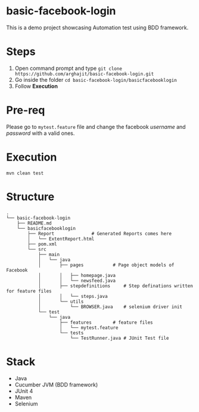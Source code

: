 # basic-facebook-login
This is a demo project showcasing Automation test using BDD framework.

# Steps
1. Open command prompt and type `git clone https://github.com/arghajit/basic-facebook-login.git`
2. Go inside the folder `cd basic-facebook-login/basicfacebooklogin`
3. Follow **Execution**

# Pre-req
Please go to `mytest.feature` file and change the facebook *username* and *password* with a valid ones.

# Execution
```
mvn clean test
```

# Structure
```
.
└── basic-facebook-login
    ├── README.md
    └── basicfacebooklogin
        ├── Report				# Generated Reports comes here
        │   └── ExtentReport.html
        ├── pom.xml
        └── src
            ├── main
            │   └── java
            │       ├── pages			# Page object models of Facebook
            │       │   ├── homepage.java
            │       │   └── newsfeed.java
            │       ├── stepdefinitions		# Step definations written for feature files
            │       │   └── steps.java
            │       └── utils
            │           └── BROWSER.java	# selenium driver init
            └── test
                └── java
                    ├── features		# feature files 
                    │   └── mytest.feature
                    └── tests
                        └── TestRunner.java	# JUnit Test file
```

# Stack
* Java
* Cucumber JVM (BDD framework)
* JUnit 4
* Maven
* Selenium
